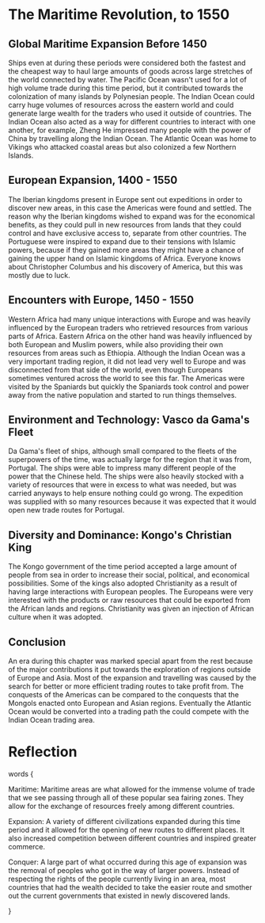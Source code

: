 # The Maritime Revolution, to 1550

## Global Maritime Expansion Before 1450

Ships even at during these periods were considered both the fastest and the cheapest way to haul large amounts of goods across large stretches of the world connected by water. The Pacific Ocean wasn't used for a lot of high volume trade during this time period, but it contributed towards the colonization of many islands by Polynesian people. The Indian Ocean could carry huge volumes of resources across the eastern world and could generate large wealth for the traders who used it outside of countries. The Indian Ocean also acted as a way for different countries to interact with one another, for example, Zheng He impressed many people with the power of China by travelling along the Indian Ocean. The Atlantic Ocean was home to Vikings who attacked coastal areas but also colonized a few Northern Islands.

## European Expansion, 1400 - 1550

The Iberian kingdoms present in Europe sent out expeditions in order to discover new areas, in this case the Americas were found and settled. The reason why the Iberian kingdoms wished to expand was for the economical benefits, as they could pull in new resources from lands that they could control and have exclusive access to, separate from other countries. The Portuguese were inspired to expand due to their tensions with Islamic powers, because if they gained more areas they might have a chance of gaining the upper hand on Islamic kingdoms of Africa. Everyone knows about Christopher Columbus and his discovery of America, but this was mostly due to luck.

## Encounters with Europe, 1450 - 1550

Western Africa had many unique interactions with Europe and was heavily influenced by the European traders who retrieved resources from various parts of Africa. Eastern Africa on the other hand was heavily influenced by both European and Muslim powers, while also providing their own resources from areas such as Ethiopia. Although the Indian Ocean was a very important trading region, it did not lead very well to Europe and was disconnected from that side of the world, even though Europeans sometimes ventured across the world to see this far. The Americas were visited by the Spaniards but quickly the Spaniards took control and power away from the native population and started to run things themselves.

## Environment and Technology: Vasco da Gama's Fleet

Da Gama's fleet of ships, although small compared to the fleets of the superpowers of the time, was actually large for the region that it was from, Portugal. The ships were able to impress many different people of the power that the Chinese held. The ships were also heavily stocked with a variety of resources that were in excess to what was needed, but was carried anyways to help ensure nothing could go wrong. The expedition was supplied with so many resources because it was expected that it would open new trade routes for Portugal.

## Diversity and Dominance: Kongo's Christian King

The Kongo government of the time period accepted a large amount of people from sea in order to increase their social, political, and economical possibilities. Some of the kings also adopted Christianity as a result of having large interactions with European peoples. The Europeans were very interested with the products or raw resources that could be exported from the African lands and regions. Christianity was given an injection of African culture when it was adopted.

## Conclusion

An era during this chapter was marked special apart from the rest because of the major contributions it put towards the exploration of regions outside of Europe and Asia. Most of the expansion and travelling was caused by the search for better or more efficient trading routes to take profit from. The conquests of the Americas can be compared to the conquests that the Mongols enacted onto European and Asian regions. Eventually the Atlantic Ocean would be converted into a trading path the could compete with the Indian Ocean trading area.

# Reflection

words {

Maritime: Maritime areas are what allowed for the immense volume of trade that we see passing through all of these popular sea fairing zones. They allow for the exchange of resources freely among different countries.

Expansion: A variety of different civilizations expanded during this time period and it allowed for the opening of new routes to different places. It also increased competition between different countries and inspired greater commerce.

Conquer: A large part of what occurred during this age of expansion was the removal of peoples who got in the way of larger powers. Instead of respecting the rights of the people currently living in an area, most countries that had the wealth decided to take the easier route and smother out the current governments that existed in newly discovered lands. 

}
